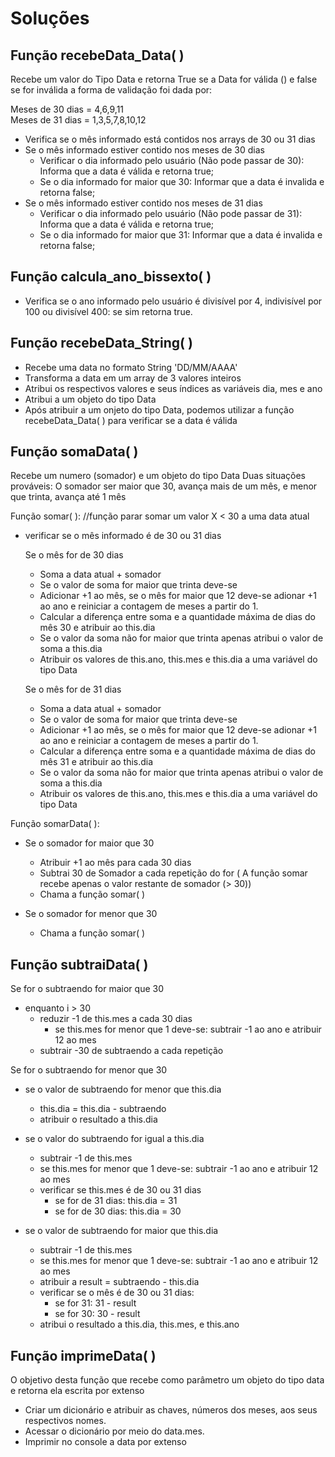 # Soluções

## Função recebeData_Data( )

Recebe um valor do Tipo Data e retorna True se a Data for válida ()  e false se for inválida a forma de validação foi dada por:

Meses de 30 dias = 4,6,9,11\
Meses de 31 dias = 1,3,5,7,8,10,12

- Verifica se o mês informado está contidos nos arrays de 30 ou 31 dias
- Se o mês informado estiver contido nos meses de 30 dias
    - Verificar o dia informado pelo usuário (Não pode passar de 30): Informa que a data é válida e retorna true;
    - Se o dia informado for maior que 30: Informar que a data é invalida e retorna false;
- Se o mês informado estiver contido nos meses de 31 dias
    - Verificar o dia informado pelo usuário (Não pode passar de 31): Informa que a data é válida e retorna true;
    - Se o dia informado for maior que 31: Informar que a data é invalida e retorna false;

## Função calcula_ano_bissexto( )

- Verifica se o ano informado pelo usuário é divisível por 4, indivisível por 100 ou divisível 400: se sim retorna true.

## Função recebeData_String( )

- Recebe uma data no formato String 'DD/MM/AAAA'
- Transforma a data em um array de 3 valores inteiros
- Atribui os respectivos valores e seus índices as variáveis dia, mes e ano
- Atribui a um objeto do tipo Data
- Após atribuir a um onjeto do tipo Data, podemos utilizar a função recebeData_Data( ) para verificar se a data é válida

## Função somaData( )

Recebe um numero (somador) e um objeto do tipo Data
Duas situações prováveis: O somador ser maior que 30, avança mais de um mês, e menor que trinta, avança até 1 mês

Função somar( ): //função parar somar um valor X < 30 a uma data atual
	
- verificar se o mês informado é de 30 ou 31 dias

    Se o mês for de 30 dias
	- Soma a data atual + somador
	- Se o valor de soma for maior que trinta deve-se 
	- Adicionar +1 ao mês, se o mês for maior que 12 deve-se adionar +1 ao ano e reiniciar a contagem de meses a partir do 1. 
	- Calcular a diferença entre soma e a quantidade máxima de dias do mês 30 e atribuir ao this.dia
	- Se o valor da soma não for maior que trinta apenas atribui o valor de soma a this.dia
	- Atribuir os valores de this.ano, this.mes e this.dia a uma variável do tipo Data

	Se o mês for de 31 dias
	- Soma a data atual + somador
	- Se o valor de soma for maior que trinta deve-se 
	- Adicionar +1 ao mês, se o mês for maior que 12 deve-se adionar +1 ao ano e reiniciar a contagem de meses a partir do 1. 
	- Calcular a diferença entre soma e a quantidade máxima de dias do mês 31 e atribuir ao this.dia
	- Se o valor da soma não for maior que trinta apenas atribui o valor de soma a this.dia
	- Atribuir os valores de this.ano, this.mes e this.dia a uma variável do tipo Data

Função somarData( ):

- Se o somador for maior que 30
	- Atribuir +1 ao mês para cada 30 dias 
	- Subtrai 30 de Somador a cada repetição do for ( A função somar recebe apenas o valor restante de somador  (> 30))
	- Chama a função somar( )


 - Se o somador for menor que 30
	- Chama a função somar( )

## Função subtraiData( )

Se for o subtraendo for maior que 30
- enquanto i > 30
	- reduzir -1 de this.mes a cada 30 dias
		- se this.mes for menor que 1 deve-se: subtrair -1 ao ano e atribuir 12 ao mes
	- subtrair -30 de subtraendo a cada repetição

Se for o subtraendo for menor que 30

- se o valor de subtraendo for menor que this.dia
	- this.dia = this.dia - subtraendo
	- atribuir o resultado a this.dia 

- se o valor do subtraendo for igual a this.dia
	- subtrair -1 de this.mes
	- se this.mes for menor que 1 deve-se: subtrair -1 ao ano e atribuir 12 ao mes
	- verificar se this.mes é de 30 ou 31 dias
		- se for de 31 dias: this.dia = 31
		- se for de 30 dias: this.dia = 30

- se o valor de subtraendo for maior que this.dia
	- subtrair -1 de this.mes
	- se this.mes for menor que 1 deve-se: subtrair -1 ao ano e atribuir 12 ao mes
	- atribuir a result = subtraendo - this.dia
	- verificar se o mês é de 30 ou 31 dias:
		- se for 31: 31 - result
		- se for 30: 30 - result
	- atribui o resultado a this.dia, this.mes, e this.ano

## Função imprimeData( )

O objetivo desta função que recebe como parâmetro um objeto do tipo data e retorna ela escrita por extenso

- Criar um dicionário e atribuir as chaves, números dos meses, aos seus respectivos nomes.
- Acessar o dicionário por meio do data.mes.
- Imprimir no console a data por extenso